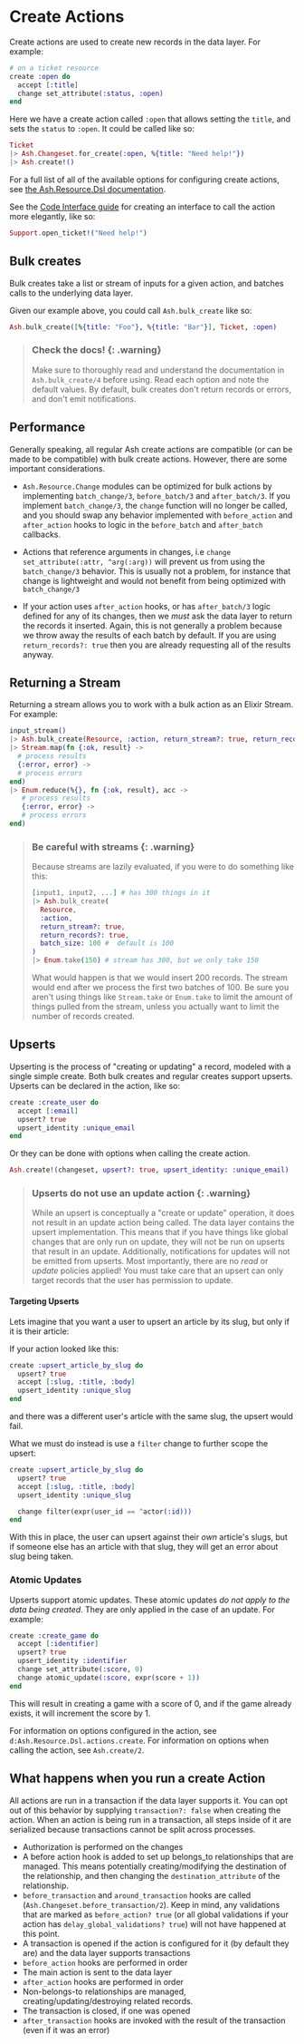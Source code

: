 # Create Actions

Create actions are used to create new records in the data layer. For example:

```elixir
# on a ticket resource
create :open do
  accept [:title]
  change set_attribute(:status, :open)
end
```

Here we have a create action called `:open` that allows setting the `title`, and sets the `status` to `:open`. It could be called like so:

```elixir
Ticket
|> Ash.Changeset.for_create(:open, %{title: "Need help!"})
|> Ash.create!()
```

For a full list of all of the available options for configuring create actions, see [the Ash.Resource.Dsl documentation](dsl-ash-resource.html#actions-create).

See the [Code Interface guide](documentation/topics/resources/code-interfaces.md) for creating an interface to call the action more elegantly, like so:

```elixir
Support.open_ticket!("Need help!")
```

## Bulk creates

Bulk creates take a list or stream of inputs for a given action, and batches calls to the underlying data layer.

Given our example above, you could call `Ash.bulk_create` like so:

```elixir
Ash.bulk_create([%{title: "Foo"}, %{title: "Bar"}], Ticket, :open)
```

> ### Check the docs! {: .warning}
>
> Make sure to thoroughly read and understand the documentation in `Ash.bulk_create/4` before using. Read each option and note the default values. By default, bulk creates don't return records or errors, and don't emit notifications.

## Performance

Generally speaking, all regular Ash create actions are compatible (or can be made to be compatible) with bulk create actions. However, there are some important considerations.

- `Ash.Resource.Change` modules can be optimized for bulk actions by implementing `batch_change/3`, `before_batch/3` and `after_batch/3`. If you implement `batch_change/3`, the `change` function will no longer be called, and you should swap any behavior implemented with `before_action` and `after_action` hooks to logic in the `before_batch` and `after_batch` callbacks.

- Actions that reference arguments in changes, i.e `change set_attribute(:attr, ^arg(:arg))` will prevent us from using the `batch_change/3` behavior. This is usually not a problem, for instance that change is lightweight and would not benefit from being optimized with `batch_change/3`

- If your action uses `after_action` hooks, or has `after_batch/3` logic defined for any of its changes, then we _must_ ask the data layer to return the records it inserted. Again, this is not generally a problem because we throw away the results of each batch by default. If you are using `return_records?: true` then you are already requesting all of the results anyway.

## Returning a Stream

Returning a stream allows you to work with a bulk action as an Elixir Stream. For example:

```elixir
input_stream()
|> Ash.bulk_create(Resource, :action, return_stream?: true, return_records?: true)
|> Stream.map(fn {:ok, result} ->
  # process results
  {:error, error} ->
  # process errors
end)
|> Enum.reduce(%{}, fn {:ok, result}, acc ->
   # process results
   {:error, error} ->
   # process errors
end)
```

> ### Be careful with streams {: .warning}
>
> Because streams are lazily evaluated, if you were to do something like this:
>
> ```elixir
> [input1, input2, ...] # has 300 things in it
> |> Ash.bulk_create(
>   Resource,
>   :action,
>   return_stream?: true,
>   return_records?: true,
>   batch_size: 100 #  default is 100
> )
> |> Enum.take(150) # stream has 300, but we only take 150
> ```
>
> What would happen is that we would insert 200 records. The stream would end after we process the first two batches of 100. Be sure you aren't using things like `Stream.take` or `Enum.take` to limit the amount of things pulled from the stream, unless you actually want to limit the number of records created.

## Upserts

Upserting is the process of "creating or updating" a record, modeled with a single simple create. Both bulk creates and regular creates support upserts. Upserts can be declared in the action, like so:

```elixir
create :create_user do
  accept [:email]
  upsert? true
  upsert_identity :unique_email
end
```

Or they can be done with options when calling the create action.

```elixir
Ash.create!(changeset, upsert?: true, upsert_identity: :unique_email)
```

> ### Upserts do not use an update action {: .warning}
>
> While an upsert is conceptually a "create or update" operation, it does not result in an update action being called.
> The data layer contains the upsert implementation. This means that if you have things like global changes that are only run on update,
> they will not be run on upserts that result in an update. Additionally, notifications for updates will not be emitted from upserts.
> Most importantly, there are no _read_ or _update_ policies applied! You must take care that an upsert can only target records that
> the user has permission to update.

#### Targeting Upserts

Lets imagine that you want a user to upsert an article by its slug, but only if it is their article:

If your action looked like this:

```elixir
create :upsert_article_by_slug do
  upsert? true
  accept [:slug, :title, :body]
  upsert_identity :unique_slug
end
```

and there was a different user's article with the same slug, the upsert would fail.

What we must do instead is use a `filter` change to further scope the upsert:

```elixir
create :upsert_article_by_slug do
  upsert? true
  accept [:slug, :title, :body]
  upsert_identity :unique_slug

  change filter(expr(user_id == ^actor(:id)))
end
```

With this in place, the user can upsert against their _own_ article's slugs, but if someone else has an article with that slug,
they will get an error about slug being taken.

### Atomic Updates

Upserts support atomic updates. These atomic updates _do not apply to the data being created_. They are only applied in the case of an update. For example:

```elixir
create :create_game do
  accept [:identifier]
  upsert? true
  upsert_identity :identifier
  change set_attribute(:score, 0)
  change atomic_update(:score, expr(score + 1))
end
```

This will result in creating a game with a score of 0, and if the game already exists, it will increment the score by 1.

For information on options configured in the action, see `d:Ash.Resource.Dsl.actions.create`.
For information on options when calling the action, see `Ash.create/2`.

## What happens when you run a create Action

All actions are run in a transaction if the data layer supports it. You can opt out of this behavior by supplying `transaction?: false` when creating the action. When an action is being run in a transaction, all steps inside of it are serialized because transactions cannot be split across processes.

- Authorization is performed on the changes
- A before action hook is added to set up belongs_to relationships that are managed. This means potentially creating/modifying the destination of the relationship, and then changing the `destination_attribute` of the relationship.
- `before_transaction` and `around_transaction` hooks are called (`Ash.Changeset.before_transaction/2`). Keep in mind, any validations that are marked as `before_action? true` (or all global validations if your action has `delay_global_validations? true`) will not have happened at this point.
- A transaction is opened if the action is configured for it (by default they are) and the data layer supports transactions
- `before_action` hooks are performed in order
- The main action is sent to the data layer
- `after_action` hooks are performed in order
- Non-belongs-to relationships are managed, creating/updating/destroying related records.
- The transaction is closed, if one was opened
- `after_transaction` hooks are invoked with the result of the transaction (even if it was an error)
